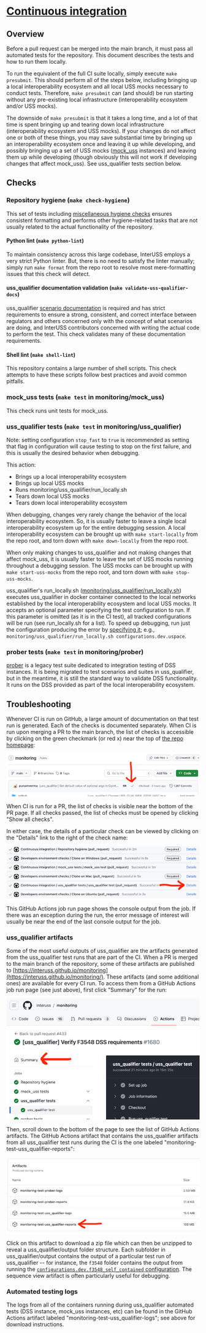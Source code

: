 # [Continuous integration](ci.yml)

## Overview

Before a pull request can be merged into the main branch, it must pass all automated tests for the repository.  This document describes the tests and how to run them locally.

To run the equivalent of the full CI suite locally, simply execute `make presubmit`.  This should perform all of the steps below, including bringing up a local interoperability ecosystem and all local USS mocks necessary to conduct tests.  Therefore, `make presubmit` can (and should) be run starting without any pre-existing local infrastructure (interoperability ecosystem and/or USS mocks).

The downside of `make presubmit` is that it takes a long time, and a lot of that time is spent bringing up and tearing down local infrastructure (interoperability ecosystem and USS mocks).  If your changes do not affect one or both of these things, you may save substantial time by bringing up an interoperability ecosystem once and leaving it up while developing, and possibly bringing up a set of USS mocks ([mock_uss](../../monitoring/mock_uss) instances) and leaving them up while developing (though obviously this will not work if developing changes that affect mock_uss).  See uss_qualifier tests section below.

## Checks

### Repository hygiene (`make check-hygiene`)

This set of tests including  [miscellaneous hygiene checks](../../test/repo_hygiene/README.md) ensures consistent formatting and performs other hygiene-related tasks that are not usually related to the actual functionality of the repository.

#### Python lint (`make python-lint`)

To maintain consistency across this large codebase, InterUSS employs a very strict Python linter.  But, there is no need to satisfy the linter manually; simply run `make format` from the repo root to resolve most mere-formatting issues that this check will detect.

#### uss_qualifier documentation validation (`make validate-uss-qualifier-docs`)

uss_qualifier [scenario documentation](../../monitoring/uss_qualifier/scenarios/README.md#documentation) is required and has strict requirements to ensure a strong, consistent, and correct interface between regulators and others concerned only with the concept of what scenarios are doing, and InterUSS contributors concerned with writing the actual code to perform the test.  This check validates many of these documentation requirements.

#### Shell lint (`make shell-lint`)

This repository contains a large number of shell scripts.  This check attempts to have these scripts follow best practices and avoid common pitfalls.

### mock_uss tests (`make test` in monitoring/mock_uss)

This check runs unit tests for mock_uss.

### uss_qualifier tests (`make test` in monitoring/uss_qualifier)

Note: setting configuration `stop_fast` to `true` is recommended as setting that flag in configuration will cause testing to stop on the first failure, and this is usually the desired behavior when debugging.

This action:

* Brings up a local interoperability ecosystem
* Brings up local USS mocks
* Runs monitoring/uss_qualifier/run_locally.sh
* Tears down local USS mocks
* Tears down local interoperability ecosystem

When debugging, changes very rarely change the behavior of the local interoperability ecosystem.  So, it is usually faster to leave a single local interoperability ecosystem up for the entire debugging session.  A local interoperability ecosystem can be brought up with `make start-locally` from the repo root, and torn down with `make down-locally` from the repo root.

When only making changes to uss_qualifier and not making changes that affect mock_uss, it is usually faster to leave the set of USS mocks running throughout a debugging session.  The USS mocks can be brought up with `make start-uss-mocks` from the repo root, and torn down with `make stop-uss-mocks`.

uss_qualifier's run_locally.sh ([monitoring/uss_qualifier/run_locally.sh](../../monitoring/uss_qualifier/run_locally.sh)) executes uss_qualifier in docker container connected to the local networks established by the local interoperability ecosystem and local USS mocks.  It accepts an optional parameter specifying the test configuration to run.  If this parameter is omitted (as it is in the CI test), all tracked configurations will be run (see run_locally.sh for a list).  To speed up debugging, run just the configuration producing the error by [specifying it](../../monitoring/uss_qualifier/configurations/README.md#specifying); e.g., `monitoring/uss_qualifier/run_locally.sh configurations.dev.uspace`.

### prober tests (`make test` in monitoring/prober)

[prober](../../monitoring/prober/README.md) is a legacy test suite dedicated to integration testing of DSS instances.  It is being migrated to test scenarios and suites in uss_qualifier, but in the meantime, it is still the standard way to validate DSS functionality.  It runs on the DSS provided as part of the local interoperability ecosystem.

## Troubleshooting

Whenever CI is run on GitHub, a large amount of documentation on that test run is generated.  Each of the checks is documented separately.  When CI is run upon merging a PR to the main branch, the list of checks is accessible by clicking on the green checkmark (or red x) near the top of [the repo homepage](https://github.com/interuss/monitoring):

![Repo homepage checks location](../../assets/ci/checks_repo_homepage.png)

When CI is run for a PR, the list of checks is visible near the bottom of the PR page.  If all checks passed, the list of checks must be opened by clicking "Show all checks".

In either case, the details of a particular check can be viewed by clicking on the "Details" link to the right of the check name:

![CI check details](../../assets/ci/check_details.png)

This GitHub Actions job run page shows the console output from the job.  If there was an exception during the run, the error message of interest will usually be near the end of the last console output for the job.

### uss_qualifier artifacts

Some of the most useful outputs of uss_qualifier are the artifacts generated from the uss_qualifier test runs that are part of the CI.  When a PR is merged to the main branch of the repository, some of these artifacts are published to [https://interuss.github.io/monitoring](https://interuss.github.io/monitoring/).  These artifacts (and some additional ones) are available for every CI run.  To access them from a GitHub Actions job run page (see just above), first click "Summary" for the run:

![CI Summary location](../../assets/ci/summary_location.png)

Then, scroll down to the bottom of the page to see the list of GitHub Actions artifacts.  The GitHub Actions artifact that contains the uss_qualifier artifacts from all uss_qualifier test runs during the CI is the one labeled "monitoring-test-uss_qualifier-reports":

![GitHub Actions artifacts](../../assets/ci/artifacts.png)

Click on this artifact to download a zip file which can then be unzipped to reveal a uss_qualifier/output folder structure.  Each subfolder in uss_qualifier/output contains the output of a particular test run of uss_qualifier -- for instance, the `f3548` folder contains the output from running the [`configurations.dev.f3548_self_contained` configuration](../../monitoring/uss_qualifier/configurations/dev/f3548_self_contained.yaml).  The sequence view artifact is often particularly useful for debugging.

### Automated testing logs

The logs from all of the containers running during uss_qualifier automated tests (DSS instance, mock_uss instances, etc) can be found in the GitHub Actions artifact labeled "monitoring-test-uss_qualifier-logs"; see above for download instructions.
